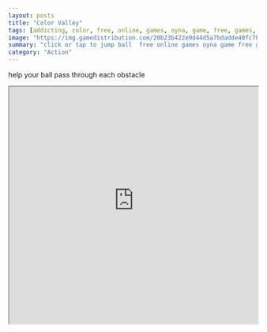 ```yaml
---
layout: posts
title: "Color Valley"
tags: [addicting, color, free, online, games, oyna, game, free, games, play, play, games]
image: "https://img.gamedistribution.com/20b23b422e9d44d5a7bdadde40fc7b2b.jpg"
summary: "click or tap to jump ball  free online games oyna game free games play play games"
category: "Action"
---
```


help your ball pass through each obstacle

<iframe width="100%" height="480px;" src="https://html5.gamedistribution.com/20b23b422e9d44d5a7bdadde40fc7b2b/"></iframe>